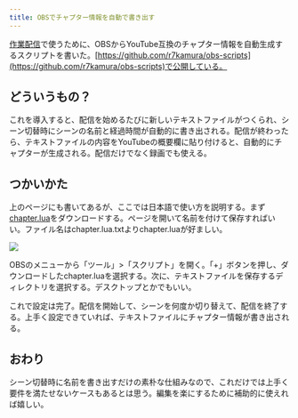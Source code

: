 ```yaml
---
title: OBSでチャプター情報を自動で書き出す
---
```

[作業配信](https://www.youtube.com/channel/UC5s-KpSDGzxWPWNv94PnJHw)で使うために、OBSからYouTube互換のチャプター情報を自動生成するスクリプトを書いた。[https://github.com/r7kamura/obs-scripts](https://github.com/r7kamura/obs-scripts)で公開している。

どういうもの？
-------

これを導入すると、配信を始めるたびに新しいテキストファイルがつくられ、シーン切替時にシーンの名前と経過時間が自動的に書き出される。配信が終わったら、テキストファイルの内容をYouTubeの概要欄に貼り付けると、自動的にチャプターが生成される。配信だけでなく録画でも使える。

つかいかた
-----

上のページにも書いてあるが、ここでは日本語で使い方を説明する。まず[chapter.lua](https://raw.githubusercontent.com/r7kamura/obs-scripts/main/chapter.lua)をダウンロードする。ページを開いて名前を付けて保存すればいい。ファイル名はchapter.lua.txtよりchapter.luaが好ましい。

![](https://lh3.googleusercontent.com/docs/ADP-6oG1H3SlNPvqsmPNciFXymE7DhA9LvvC4D0rJAnI_DRi9N5LjTBCRuhmTtHgUEieYebLHWNyrMqTCqDwjjfWXGaREg3V1USt6GYe7PyLdgzLnqUHdPhps_G2qFRVj05unKcdyJ7nmSA7T9aCnmKHoi6d8wQCKuT_ouxyhgUGndqHtw6F5ljD5eZOldKd2Z_EWz2ztsz3cWJ_6t8hEzWiaFxo8IVxvoAIFAWU2n2-_0RVwVv68jJLvICW6cp9YZV7Bbj90lTs-zWAcDIzk1hveyIrQbaBEsDZk1-jEkCVbXdq_PeY3cA0N5v6TtG-HT4RQlbS8Ai6Q7eWx3idWC1ShxI8cB44gZWXmLhU8K_xIqiHBE9jE4FwWsh7TlWSOlLDqVTyGTRZNcsKj5fGh_RR76sL4jLzxW475bQeUiJ2W45X289YBnSnbTEi032KNMakCMbj4jXHWO1XTDbFv2EpuUv2knJF8NT9nKiIiNxnN60RDtQdoZIV0diTO2_b_jvmC1A_VtnjRfbgxIEprQ_mhubiWetRGB-EywJSzvpvVShCwevfj1iIYMEdIIqpHMdOtvKApd7vuvoVD2dV0E5Iy46FQcT3fffDB70MjGShWWE-Gxv5r1hwXr3agxVTqwL5HJSt9DGSeIBNdTubgIa_tzQ98rF6uMsLFLHuQsbbV6U4Aexb0do6s4rflMO3KYRoNBpvk_xq_-fZYL50sauJwFdXNKfBtUuo25_vZgVVVjqjtazRRl-lT9eyqGeznV-VF8J-wvImgvZfUgq1kHqX9RUpxf1sfMvYrCtPUcIcrNOUtpwDgOZBT9lY4yF2GCRO20bPFYtp1TxG7gV88ecQJ31SVUh2U9yQxl1fa4dTMGJuCeIGlzhZb39Wp_BAdvFMjhu964KAWAXx4Qf-q5lD6Bw1RmgG_N8Q5PEf4aTi4_7sV2SAbRYvyl5Ll4ZWUxmLhkjdkvh1Zzaa5LVProRbpN9jYe0ZbPasS2BSHe65mNgN775NH3wdcsGBHDJejJUFeoejgmwI-DwZL_vfDXHnhrmqWmUe6EIE6U7MG9vQ2lQUxo6h9JVZNKKchl-4nNWiNMsTKaHZ53A3UHcA6egyE1djlL06e3PCpDwjVhptZlm_btZSr0643AuQ_hBwmzqDfAslY2mVIpb6eh4fIGy9_65BHIxEmkHfbieh1tHHhrGfA8Fkrs2tb58AZT1s6lfT2rVx7Uok-5bqrV-phA-O_Ee-tIGev5HaY59xe91iPePn8GTg)

OBSのメニューから「ツール」>「スクリプト」を開く。「+」ボタンを押し、ダウンロードしたchapter.luaを選択する。次に、テキストファイルを保存するディレクトリを選択する。デスクトップとかでもいい。

これで設定は完了。配信を開始して、シーンを何度か切り替えて、配信を終了する。上手く設定できていれば、テキストファイルにチャプター情報が書き出される。

おわり
---

シーン切替時に名前を書き出すだけの素朴な仕組みなので、これだけでは上手く要件を満たせないケースもあるとは思う。編集を楽にするために補助的に使えれば嬉しい。
